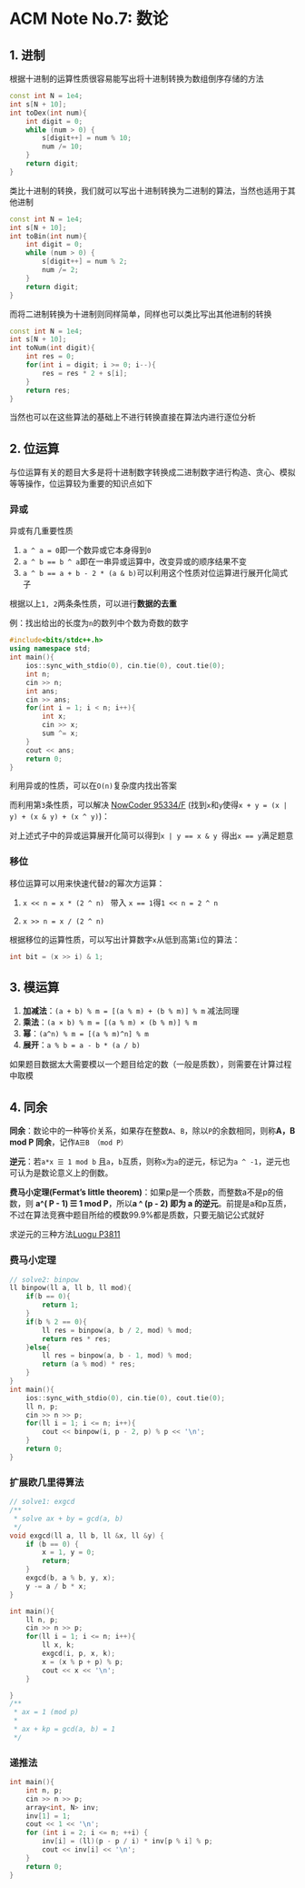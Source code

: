 # ACM Note No.7: 数论

## 1. 进制

根据十进制的运算性质很容易能写出将十进制转换为数组倒序存储的方法

```cpp
const int N = 1e4;
int s[N + 10];
int toDex(int num){
    int digit = 0;
    while (num > 0) {
        s[digit++] = num % 10;
        num /= 10;
    }
    return digit;
}
```

类比十进制的转换，我们就可以写出十进制转换为二进制的算法，当然也适用于其他进制

```cpp
const int N = 1e4;
int s[N + 10];
int toBin(int num){
    int digit = 0;
    while (num > 0) {
        s[digit++] = num % 2;
        num /= 2;
    }
    return digit;
}
```

而将二进制转换为十进制则同样简单，同样也可以类比写出其他进制的转换

```cpp
const int N = 1e4;
int s[N + 10];
int toNum(int digit){
    int res = 0;
    for(int i = digit; i >= 0; i--){
        res = res * 2 + s[i];
    }
    return res;
}
```

当然也可以在这些算法的基础上不进行转换直接在算法内进行逐位分析

## 2. 位运算

与位运算有关的题目大多是将十进制数字转换成二进制数字进行构造、贪心、模拟等等操作，位运算较为重要的知识点如下

### 异或

异或有几重要性质

1. `a ^ a = 0`即一个数异或它本身得到`0`
2. `a ^ b == b ^ a`即在一串异或运算中，改变异或的顺序结果不变
2. `a ^ b == a + b - 2 * (a & b)`可以利用这个性质对位运算进行展开化简式子

根据以上`1, 2`两条条性质，可以进行**数据的去重**

例：找出给出的长度为`n`的数列中个数为奇数的数字

```cpp
#include<bits/stdc++.h>
using namespace std;
int main(){
	ios::sync_with_stdio(0), cin.tie(0), cout.tie(0);
	int n;
	cin >> n;
	int ans;
	cin >> ans;
	for(int i = 1; i < n; i++){
		int x;
		cin >> x;
		sum ^= x;
	}
	cout << ans;
	return 0;
}
```

利用异或的性质，可以在`O(n)`复杂度内找出答案

而利用第`3`条性质，可以解决 [NowCoder 95334/F](https://ac.nowcoder.com/acm/contest/95334/F) (找到`x`和`y`使得`x + y = (x | y) + (x & y) + (x ^ y)`)：

对上述式子中的异或运算展开化简可以得到`x | y == x & y `得出`x == y`满足题意

### 移位

移位运算可以用来快速代替`2`的幂次方运算：

1. `x << n = x * (2 ^ n) ` 带入 `x == 1`得`1 << n = 2 ^ n`

2. `x >> n = x / (2 ^ n) `

根据移位的运算性质，可以写出计算数字`x`从低到高第`i`位的算法：

```cpp
int bit = (x >> i) & 1;
```

## 3. 模运算

1. **加减法**：`(a + b) % m = [(a % m) + (b % m)] % m` 减法同理
2. **乘法**：`(a × b) % m = [(a % m) × (b % m)] % m`
3. **幂**：`(a^n) % m = [(a % m)^n] % m`
3. **展开**：`a % b = a - b * (a / b)`

如果题目数据太大需要模以一个题目给定的数（一般是质数），则需要在计算过程中取模

## 4. 同余

**同余**：数论中的一种等价关系，如果存在整数`A`、`B`，除以`P`的余数相同，则称**A，B mod P 同余**，记作`A☰B （mod P）`

**逆元**：若`a*x ☰ 1 mod b` 且`a`，`b`互质，则称`x`为`a`的逆元，标记为`a ^ -1`，逆元也可认为是数论意义上的倒数。

**费马小定理(Fermat’s little theorem)**：如果p是一个质数，而整数a不是p的倍数，则 **a^( P - 1) ☰ 1 mod P**，所以**a ^ (p - 2) 即为 a 的逆元**。前提是a和p互质，不过在算法竞赛中题目所给的模数99.9%都是质数，只要无脑记公式就好

求逆元的三种方法[Luogu P3811](https://www.luogu.com.cn/problem/P3811)

### 费马小定理

```cpp
// solve2: binpow
ll binpow(ll a, ll b, ll mod){
    if(b == 0){
        return 1;
    }
    if(b % 2 == 0){
        ll res = binpow(a, b / 2, mod) % mod;
        return res * res;
    }else{
        ll res = binpow(a, b - 1, mod) % mod;
        return (a % mod) * res;
    }
}
int main(){
    ios::sync_with_stdio(0), cin.tie(0), cout.tie(0);
    ll n, p;
    cin >> n >> p;
    for(ll i = 1; i <= n; i++){
        cout << binpow(i, p - 2, p) % p << '\n';
    }
    return 0;
}
```

### 扩展欧几里得算法

```cpp
// solve1: exgcd
/**
 * solve ax + by = gcd(a, b)
 */
void exgcd(ll a, ll b, ll &x, ll &y) {
    if (b == 0) {
        x = 1, y = 0;
        return;
    }
    exgcd(b, a % b, y, x);
    y -= a / b * x;
}

int main(){
    ll n, p;
    cin >> n >> p;
    for(ll i = 1; i <= n; i++){
        ll x, k;
        exgcd(i, p, x, k);
        x = (x % p + p) % p;
        cout << x << '\n';
    }

}
/**
 * ax = 1 (mod p)
 * 
 * ax + kp = gcd(a, b) = 1
 */
```

### 递推法

```cpp
int main(){
    int n, p;
    cin >> n >> p;
    array<int, N> inv;
    inv[1] = 1;
    cout << 1 << '\n';
    for (int i = 2; i <= n; ++i) {
        inv[i] = (ll)(p - p / i) * inv[p % i] % p;
        cout << inv[i] << '\n';
    }
    return 0;
}
```

